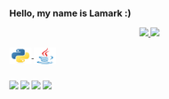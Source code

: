 ### Hello, my name is Lamark :)
<div align="center">
  <a href="https://github.com/Lamarkes">
  <img height="180em" src="https://github-readme-stats.vercel.app/api?username=Lamarkes&show_icons=true&theme=radical&include_all_commits=true&count_private=true"/>
  <img height="180em" src="https://github-readme-stats.vercel.app/api/top-langs/?username=Lamarkes&layout=compact&langs_count=7&theme=tokyonight"/>
</div>
  <div style="display: inline_block"><br>
  <img align="center" alt="Lamark-Python" height="30" width="40" src="https://raw.githubusercontent.com/devicons/devicon/master/icons/python/python-original.svg">
  <img align="center" alt="Lamark-Java" height="30" width="40" src="https://raw.githubusercontent.com/devicons/devicon/master/icons/java/java-original.svg">
  </div>
  
  ##
  <div>
  <a href="https://instagram.com/lamarkricarte" target="_blank"><img src="https://img.shields.io/badge/-Instagram-%23E4405F?style=for-the-badge&logo=instagram&logoColor=white" target="_blank"></a>
 	<a href="https://www.twitch.tv/mmaxxl" target="_blank"><img src="https://img.shields.io/badge/Twitch-9146FF?style=for-the-badge&logo=twitch&logoColor=white" target="_blank"></a>
  <a href = "mailto:lamark12ricarte@gmail.com"><img src="https://img.shields.io/badge/-Gmail-%23333?style=for-the-badge&logo=gmail&logoColor=white" target="_blank"></a>
  <a href="https://www.linkedin.com/in/lamarkricarte/" target="_blank"><img src="https://img.shields.io/badge/-LinkedIn-%230077B5?style=for-the-badge&logo=linkedin&logoColor=white" target="_blank"></a> 
  </div>
